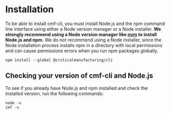 # Installation

To be able to install cmf-cli, you must install Node.js and the npm command line interface using either a Node version manager or a Node installer. **We strongly recommend using a Node version manager like [nvm](https://github.com/nvm-sh/nvm) to install Node.js and npm.** We do not recommend using a Node installer, since the Node installation process installs npm in a directory with local permissions and can cause permissions errors when you run npm packages globally.

```
npm install --global @criticalmanufacturing/cli
```

## Checking your version of cmf-cli and Node.js

To see if you already have Node.js and npm installed and check the installed version, run the following commands:

```
node -v
cmf -v
```
